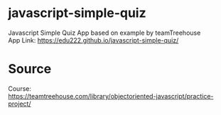 # javascript-simple-quiz
Javascript Simple Quiz App based on example by teamTreehouse  
App Link: https://edu222.github.io/javascript-simple-quiz/

# Source
Course:  
https://teamtreehouse.com/library/objectoriented-javascript/practice-project/
